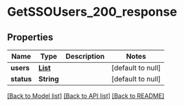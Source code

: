 # GetSSOUsers_200_response
## Properties

| Name | Type | Description | Notes |
|------------ | ------------- | ------------- | -------------|
| **users** | [**List**](APISSOUser.md) |  | [default to null] |
| **status** | **String** |  | [default to null] |

[[Back to Model list]](../README.md#documentation-for-models) [[Back to API list]](../README.md#documentation-for-api-endpoints) [[Back to README]](../README.md)


